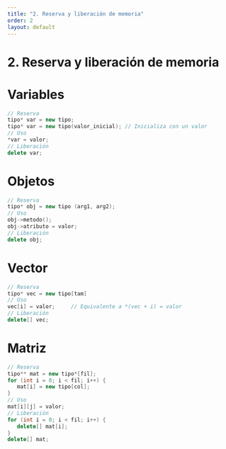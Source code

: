```yaml
---
title: "2. Reserva y liberación de memoria"
order: 2
layout: default
---
```


# **2. Reserva y liberación de memoria**

# Variables
```cpp
// Reserva
tipo* var = new tipo;
tipo* var = new tipo(valor_inicial); // Inicializa con un valor
// Uso
*var = valor;
// Liberación
delete var;
```

# Objetos
```cpp
// Reserva
tipo* obj = new tipo (arg1, arg2);
// Uso
obj->metodo();
obj->atributo = valor;
// Liberación
delete obj;
```

# Vector
```cpp
// Reserva
tipo* vec = new tipo[tam]
// Uso
vec[i] = valor;     // Equivalente a *(vec + i) = valor
// Liberación
delete[] vec;
```

# Matriz
```cpp
// Reserva
tipo** mat = new tipo*[fil];
for (int i = 0; i < fil; i++) {
   mat[i] = new tipo[col];
}
// Uso
mat[i][j] = valor;
// Liberación
for (int i = 0; i < fil; i++) {
   delete[] mat[i];
}
delete[] mat;
```